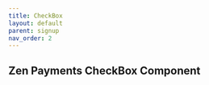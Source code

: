 ```yaml
---
title: CheckBox
layout: default
parent: signup
nav_order: 2
---
```

Zen Payments CheckBox Component
----
